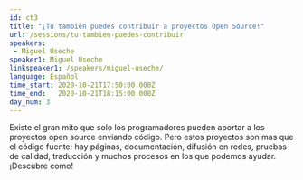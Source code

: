 ```yaml
---
id: ct3
title: "¡Tu también puedes contribuir a proyectos Open Source!"
url: /sessions/tu-tambien-puedes-contribuir
speakers:
 - Miguel Useche
speaker1: Miguel Useche
linkspeaker1: /speakers/miguel-useche/
language: Español
time_start: 2020-10-21T17:50:00.000Z
time_end:   2020-10-21T18:15:00.000Z
day_num: 3
---
```


Existe el gran mito que solo los programadores pueden aportar a los proyectos open source enviando código. Pero estos proyectos son mas que el código fuente: hay páginas, documentación, difusión en redes, pruebas de calidad, traducción y muchos procesos en los que podemos ayudar. ¡Descubre como!
